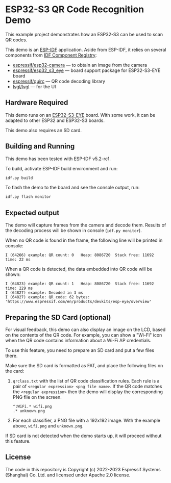 # ESP32-S3 QR Code Recognition Demo

This example project demonstrates how an ESP32-S3 can be used to scan QR codes.

This demo is an [ESP-IDF](https://github.com/espressif/esp-idf) application. Aside from ESP-IDF, it relies on several components from [IDF Component Registry](https://components.espressif.com):

* [espressif/esp32-camera](https://components.espressif.com/components/espressif/esp32-camera) — to obtain an image from the camera
* [espressif/esp32_s3_eye](https://components.espressif.com/components/espressif/esp32_s3_eye) — board support package for ESP32-S3-EYE board
* [espressif/quirc](https://components.espressif.com/components/espressif/quirc) — QR code decoding library
* [lvgl/lvgl](https://components.espressif.com/components/lvgl/lvgl) — for the UI

## Hardware Required

This demo runs on an [ESP32-S3-EYE](https://github.com/espressif/esp-who/blob/master/docs/en/get-started/ESP32-S3-EYE_Getting_Started_Guide.md) board. With some work, it can be adapted to other ESP32 and ESP32-S3 boards.

This demo also requires an SD card.

## Building and Running

This demo has been tested with ESP-IDF v5.2-rc1.

To build, activate ESP-IDF build environment and run:
```bash
idf.py build
```

To flash the demo to the board and see the console output, run:
```bash
idf.py flash monitor
```

## Expected output

The demo will capture frames from the camera and decode them. Results of the decoding process will be shown in console (`idf.py monitor`).

When no QR code is found in the frame, the following line will be printed in console:
```
I (64266) example: QR count: 0   Heap: 8086720  Stack free: 11692  time: 22 ms
```

When a QR code is detected, the data embedded into QR code will be shown:
```
I (64823) example: QR count: 1   Heap: 8086720  Stack free: 11692  time: 229 ms
I (64827) example: Decoded in 3 ms
I (64827) example: QR code: 62 bytes: 'https://www.espressif.com/en/products/devkits/esp-eye/overview'
```

## Preparing the SD Card (optional)

For visual feedback, this demo can also display an image on the LCD, based on the contents of the QR code. For example, you can show a "Wi-Fi" icon when the QR code contains information about a Wi-Fi AP credentials.

To use this feature, you need to prepare an SD card and put a few files there.

Make sure the SD card is formatted as FAT, and place the following files on the card:

1. `qrclass.txt` with the list of QR code classification rules. Each rule is a pair of `<regular expression> <png file name>`. If the QR code matches the `<regular expression>` then the demo will display the corresponding PNG file on the screen.
   ```
   ^:WiFi.* wifi.png
   .* unknown.png
   ```
2. For each classifier, a PNG file with a 192x192 image. With the example above, `wifi.png` and `unknown.png`.

If SD card is not detected when the demo starts up, it will proceed without this feature.

## License

The code in this repository is Copyright (c) 2022-2023 Espressif Systems (Shanghai) Co. Ltd. and licensed under Apache 2.0 license.

